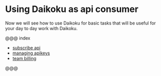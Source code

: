 # Using Daikoku as api consumer

Now we will see how to use Daikoku for basic tasks that will be useful for your day to day work with Daikoku.


@@@ index

* [subscribe api](./1-subscribe.md)
* [managing apikeys](./2-apikeys.md)
* [team billing](./3-billing.md)

@@@
